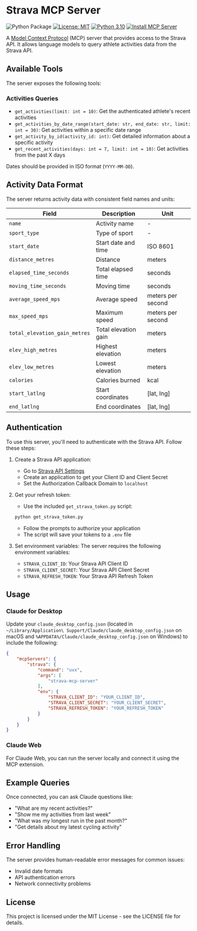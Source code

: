 # Strava MCP Server

![Python Package](https://github.com/tomekkorbak/strava-mcp-server/workflows/Python%20Package/badge.svg)
[![License: MIT](https://img.shields.io/badge/License-MIT-yellow.svg)](https://opensource.org/licenses/MIT)
[![Python 3.10](https://img.shields.io/badge/python-3.10-blue.svg)](https://www.python.org/downloads/release/python-3100/)
[![Install MCP Server](https://cursor.com/deeplink/mcp-install-dark.svg)](https://cursor.com/install-mcp?name=strava&config=eyJjb21tYW5kIjoidXZ4IHN0cmF2YS1tY3Atc2VydmVyIiwiZW52Ijp7IlNUUkFWQV9DTElFTlRfSUQiOiJZT1VSX0NMSUVOVF9JRCIsIlNUUkFWQV9DTElFTlRfU0VDUkVUIjoiWU9VUl9DTElFTlRfU0VDUkVUIiwiU1RSQVZBX1JFRlJFU0hfVE9LRU4iOiJZT1VSX1JFRlJFU0hfVE9LRU4ifX0%3D)

A [Model Context Protocol](https://modelcontextprotocol.io/introduction) (MCP) server that provides access to the Strava API. It allows language models to query athlete activities data from the Strava API.

## Available Tools

The server exposes the following tools:

### Activities Queries

- `get_activities(limit: int = 10)`: Get the authenticated athlete's recent activities
- `get_activities_by_date_range(start_date: str, end_date: str, limit: int = 30)`: Get activities within a specific date range
- `get_activity_by_id(activity_id: int)`: Get detailed information about a specific activity
- `get_recent_activities(days: int = 7, limit: int = 10)`: Get activities from the past X days

Dates should be provided in ISO format (`YYYY-MM-DD`).

## Activity Data Format

The server returns activity data with consistent field names and units:

| Field | Description | Unit |
|-------|-------------|------|
| `name` | Activity name | - |
| `sport_type` | Type of sport | - |
| `start_date` | Start date and time | ISO 8601 |
| `distance_metres` | Distance | meters |
| `elapsed_time_seconds` | Total elapsed time | seconds |
| `moving_time_seconds` | Moving time | seconds |
| `average_speed_mps` | Average speed | meters per second |
| `max_speed_mps` | Maximum speed | meters per second |
| `total_elevation_gain_metres` | Total elevation gain | meters |
| `elev_high_metres` | Highest elevation | meters |
| `elev_low_metres` | Lowest elevation | meters |
| `calories` | Calories burned | kcal |
| `start_latlng` | Start coordinates | [lat, lng] |
| `end_latlng` | End coordinates | [lat, lng] |

## Authentication

To use this server, you'll need to authenticate with the Strava API. Follow these steps:

1. Create a Strava API application:
   - Go to [Strava API Settings](https://www.strava.com/settings/api)
   - Create an application to get your Client ID and Client Secret
   - Set the Authorization Callback Domain to `localhost`

2. Get your refresh token:
   - Use the included `get_strava_token.py` script:
   ```bash
   python get_strava_token.py
   ```
   - Follow the prompts to authorize your application
   - The script will save your tokens to a `.env` file

3. Set environment variables:
   The server requires the following environment variables:
   - `STRAVA_CLIENT_ID`: Your Strava API Client ID
   - `STRAVA_CLIENT_SECRET`: Your Strava API Client Secret
   - `STRAVA_REFRESH_TOKEN`: Your Strava API Refresh Token

## Usage

### Claude for Desktop

Update your `claude_desktop_config.json` (located in `~/Library/Application\ Support/Claude/claude_desktop_config.json` on macOS and `%APPDATA%/Claude/claude_desktop_config.json` on Windows) to include the following:

```json
{
    "mcpServers": {
        "strava": {
            "command": "uvx",
            "args": [
                "strava-mcp-server"
            ],
            "env": {
                "STRAVA_CLIENT_ID": "YOUR_CLIENT_ID",
                "STRAVA_CLIENT_SECRET": "YOUR_CLIENT_SECRET",
                "STRAVA_REFRESH_TOKEN": "YOUR_REFRESH_TOKEN"
            }
        }
    }
}
```

### Claude Web

For Claude Web, you can run the server locally and connect it using the MCP extension.

## Example Queries

Once connected, you can ask Claude questions like:

- "What are my recent activities?"
- "Show me my activities from last week"
- "What was my longest run in the past month?"
- "Get details about my latest cycling activity"

## Error Handling

The server provides human-readable error messages for common issues:

- Invalid date formats
- API authentication errors
- Network connectivity problems

## License

This project is licensed under the MIT License - see the LICENSE file for details.
